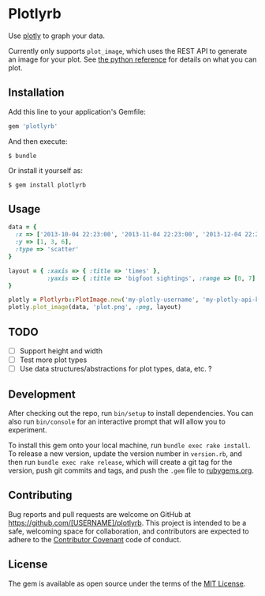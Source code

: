 # Plotlyrb

Use [plotly](https://plot.ly) to graph your data.

Currently only supports `plot_image`, which uses the REST API to generate an image for your plot. See [the python reference](https://plot.ly/python/reference/) for details on what you can plot.

## Installation

Add this line to your application's Gemfile:

```ruby
gem 'plotlyrb'
```

And then execute:

    $ bundle

Or install it yourself as:

    $ gem install plotlyrb

## Usage

```ruby
data = {
  :x => ['2013-10-04 22:23:00', '2013-11-04 22:23:00', '2013-12-04 22:23:00'],
  :y => [1, 3, 6],
  :type => 'scatter'
}

layout = { :xaxis => { :title => 'times' },
           :yaxis => { :title => 'bigfoot sightings', :range => [0, 7] },
}

plotly = Plotlyrb::PlotImage.new('my-plotly-username', 'my-plotly-api-key')
plotly.plot_image(data, 'plot.png', :png, layout)
```

## TODO
- [ ] Support height and width
- [ ] Test more plot types
- [ ] Use data structures/abstractions for plot types, data, etc. ?

## Development

After checking out the repo, run `bin/setup` to install dependencies. You can also run `bin/console` for an interactive prompt that will allow you to experiment.

To install this gem onto your local machine, run `bundle exec rake install`. To release a new version, update the version number in `version.rb`, and then run `bundle exec rake release`, which will create a git tag for the version, push git commits and tags, and push the `.gem` file to [rubygems.org](https://rubygems.org).

## Contributing

Bug reports and pull requests are welcome on GitHub at https://github.com/[USERNAME]/plotlyrb. This project is intended to be a safe, welcoming space for collaboration, and contributors are expected to adhere to the [Contributor Covenant](http://contributor-covenant.org) code of conduct.

## License

The gem is available as open source under the terms of the [MIT License](http://opensource.org/licenses/MIT).

